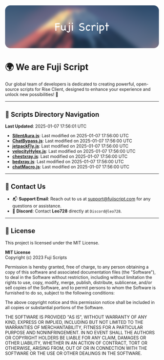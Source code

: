 ![Banner](.github/b.webp)

# 🌍 **We are Fuji Script**

Our global team of developers is dedicated to creating powerful, open-source scripts for Rise Client, designed to enhance your experience and unlock new possibilities! 🌟

---
<!-- SCRIPTS_NAVIGATION_START -->
## 📂 **Scripts Directory Navigation**

**Last Updated**: 2025-01-07 17:56:01 UTC

- **[SilentAura.js](scripts/SilentAura.js)**: Last modified on 2025-01-07 17:56:00 UTC
- **[ChatBypass.js](scripts/ChatBypass.js)**: Last modified on 2025-01-07 17:56:00 UTC
- **[jetpackFly.js](scripts/jetpackFly.js)**: Last modified on 2025-01-07 17:56:00 UTC
- **[velocityHylex.js](scripts/velocityHylex.js)**: Last modified on 2025-01-07 17:56:00 UTC
- **[chestxray.js](scripts/chestxray.js)**: Last modified on 2025-01-07 17:56:00 UTC
- **[bedxray.js](scripts/bedxray.js)**: Last modified on 2025-01-07 17:56:00 UTC
- **[chatMacro.js](scripts/chatMacro.js)**: Last modified on 2025-01-07 17:56:00 UTC

<!-- SCRIPTS_NAVIGATION_END -->

---

## 💬 **Contact Us**  
- 📬 **Support Email**: Reach out to us at [support@fujiscript.com](mailto:support@fujiscript.com) for any questions or assistance.  
- 💬 **Discord**: Contact **Leo728** directly at `Discord@leo728`.

---

## 📜 **License**

This project is licensed under the MIT License.  

**MIT License**  
Copyright (c) 2023 Fuji Scripts  

Permission is hereby granted, free of charge, to any person obtaining a copy of this software and associated documentation files (the "Software"), to deal in the Software without restriction, including without limitation the rights to use, copy, modify, merge, publish, distribute, sublicense, and/or sell copies of the Software, and to permit persons to whom the Software is furnished to do so, subject to the following conditions:  

The above copyright notice and this permission notice shall be included in all copies or substantial portions of the Software.  

THE SOFTWARE IS PROVIDED "AS IS", WITHOUT WARRANTY OF ANY KIND, EXPRESS OR IMPLIED, INCLUDING BUT NOT LIMITED TO THE WARRANTIES OF MERCHANTABILITY, FITNESS FOR A PARTICULAR PURPOSE AND NONINFRINGEMENT. IN NO EVENT SHALL THE AUTHORS OR COPYRIGHT HOLDERS BE LIABLE FOR ANY CLAIM, DAMAGES OR OTHER LIABILITY, WHETHER IN AN ACTION OF CONTRACT, TORT OR OTHERWISE, ARISING FROM, OUT OF OR IN CONNECTION WITH THE SOFTWARE OR THE USE OR OTHER DEALINGS IN THE SOFTWARE.  
